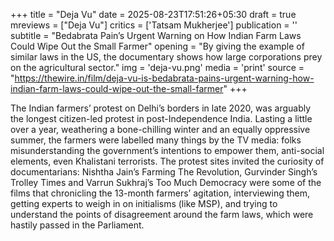 +++
title = "Deja Vu"
date = 2025-08-23T17:51:26+05:30
draft = true
mreviews = ["Deja Vu"]
critics = ['Tatsam Mukherjee']
publication = ''
subtitle = "Bedabrata Pain’s Urgent Warning on How Indian Farm Laws Could Wipe Out the Small Farmer"
opening = "By giving the example of similar laws in the US, the documentary shows how large corporations prey on the agricultural sector."
img = 'deja-vu.png'
media = 'print'
source = "https://thewire.in/film/deja-vu-is-bedabrata-pains-urgent-warning-how-indian-farm-laws-could-wipe-out-the-small-farmer"
+++

The Indian farmers’ protest on Delhi’s borders in late 2020, was arguably the longest citizen-led protest in post-Independence India. Lasting a little over a year, weathering a bone-chilling winter and an equally oppressive summer, the farmers were labelled many things by the TV media: folks misunderstanding the government’s intentions to empower them, anti-social elements, even Khalistani terrorists. The protest sites invited the curiosity of documentarians: Nishtha Jain’s Farming The Revolution, Gurvinder Singh’s Trolley Times and Varrun Sukhraj’s Too Much Democracy were some of the films that chronicling the 13-month farmers’ agitation, interviewing them, getting experts to weigh in on initialisms (like MSP), and trying to understand the points of disagreement around the farm laws, which were hastily passed in the Parliament.
